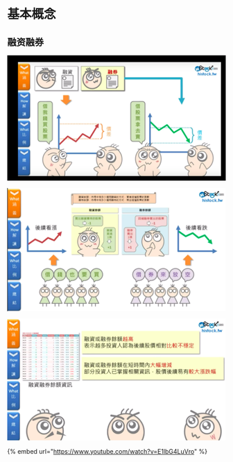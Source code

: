 # 基本概念

## 融资融券

![](../.gitbook/assets/image%20%285%29.png)

![](../.gitbook/assets/image%20%287%29.png)

![](../.gitbook/assets/image.png)

{% embed url="https://www.youtube.com/watch?v=E1lbG4LuVro" %}



